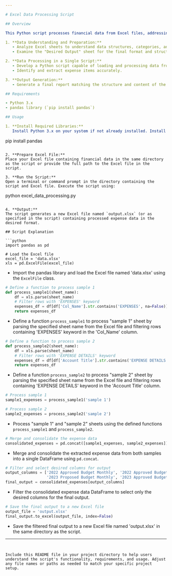 ```yaml
---

# Excel Data Processing Script

## Overview

This Python script processes financial data from Excel files, addressing specific requirements outlined below:

1. **Data Understanding and Preparation:**
   - Analyze Excel sheets to understand data structures, categories, and differentiate between income and expenses.
   - Examine the "Desired Output" sheet for the final format and structure required.

2. **Data Processing in a Single Script:**
   - Develop a Python script capable of loading and processing data from different sheets despite format differences.
   - Identify and extract expense items accurately.

3. **Output Generation:**
   - Generate a final report matching the structure and content of the "Desired Output" sheet, reflecting processed expense data.

## Requirements

- Python 3.x
- pandas library (`pip install pandas`)

## Usage

1. **Install Required Libraries:**
   Install Python 3.x on your system if not already installed. Install the pandas library using the following command:

   ```
   pip install pandas
   ```

2. **Prepare Excel File:**
   Place your Excel file containing financial data in the same directory as the script or provide the full path to the Excel file in the script.

3. **Run the Script:**
   Open a terminal or command prompt in the directory containing the script and Excel file. Execute the script using:

   ```
   python excel_data_processing.py
   ```

4. **Output:**
   The script generates a new Excel file named `output.xlsx` (or as specified in the script) containing processed expense data in the desired format.

## Script Explanation

```python
import pandas as pd

# Load the Excel file
excel_file = 'data.xlsx'
xls = pd.ExcelFile(excel_file)
```
- Import the pandas library and load the Excel file named 'data.xlsx' using the `ExcelFile` class.

```python
# Define a function to process sample 1
def process_sample1(sheet_name):
    df = xls.parse(sheet_name)
    # Filter rows with 'EXPENSES' keyword
    expenses_df = df[df['Col_Name'].str.contains('EXPENSES', na=False)]
    return expenses_df
```
- Define a function `process_sample1` to process "sample 1" sheet by parsing the specified sheet name from the Excel file and filtering rows containing 'EXPENSES' keyword in the 'Col_Name' column.

```python
# Define a function to process sample 2
def process_sample2(sheet_name):
    df = xls.parse(sheet_name)
    # Filter rows with 'EXPENSE DETAILS' keyword
    expenses_df = df[df['Account Title'].str.contains('EXPENSE DETAILS', na=False)]
    return expenses_df
```
- Define a function `process_sample2` to process "sample 2" sheet by parsing the specified sheet name from the Excel file and filtering rows containing 'EXPENSE DETAILS' keyword in the 'Account Title' column.

```python
# Process sample 1
sample1_expenses = process_sample1('sample 1')

# Process sample 2
sample2_expenses = process_sample2('sample 2')
```
- Process "sample 1" and "sample 2" sheets using the defined functions `process_sample1` and `process_sample2`.

```python
# Merge and consolidate the expense data
consolidated_expenses = pd.concat([sample1_expenses, sample2_expenses])
```
- Merge and consolidate the extracted expense data from both samples into a single DataFrame using `pd.concat`.

```python
# Filter and select desired columns for output
output_columns = ['2022 Approved Budget Monthly', '2022 Approved Budget Annual',
                  '2023 Proposed Budget Monthly', '2023 Approved Budget Annual']
final_output = consolidated_expenses[output_columns]
```
- Filter the consolidated expense data DataFrame to select only the desired columns for the final output.

```python
# Save the final output to a new Excel file
output_file = 'output.xlsx'
final_output.to_excel(output_file, index=False)
```
- Save the filtered final output to a new Excel file named 'output.xlsx' in the same directory as the script.

---
```


Include this README file in your project directory to help users understand the script's functionality, requirements, and usage. Adjust any file names or paths as needed to match your specific project setup.

